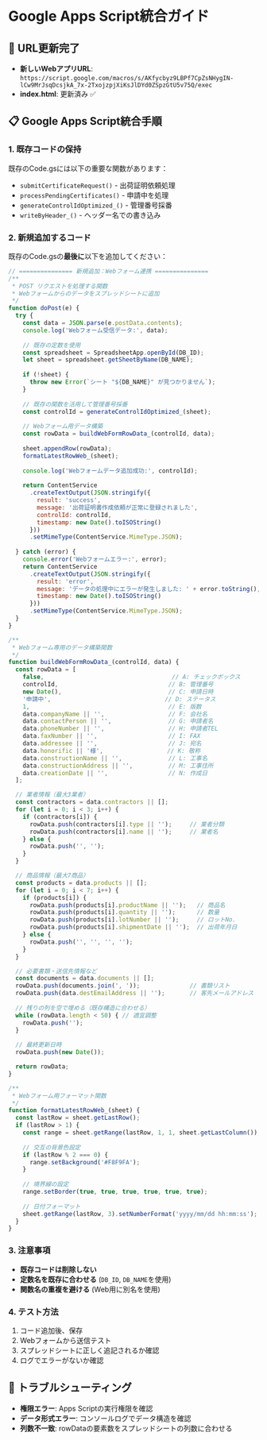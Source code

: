 # Google Apps Script統合ガイド

## 🔗 URL更新完了
- **新しいWebアプリURL**: `https://script.google.com/macros/s/AKfycbyz9LBPf7CpZsNHygIN-lCw9MrJsqDcsjkA_7x-2TxojzpjXiKsJlDYd0ZSpzGtU5v75Q/exec`
- **index.html**: 更新済み ✅

## 📋 Google Apps Script統合手順

### 1. 既存コードの保持
既存のCode.gsには以下の重要な関数があります：
- `submitCertificateRequest()` - 出荷証明依頼処理
- `processPendingCertificates()` - 申請中を処理  
- `generateControlIdOptimized_()` - 管理番号採番
- `writeByHeader_()` - ヘッダー名での書き込み

### 2. 新規追加するコード
既存のCode.gsの**最後に**以下を追加してください：

```javascript
// =============== 新規追加：Webフォーム連携 ===============
/**
 * POST リクエストを処理する関数
 * Webフォームからのデータをスプレッドシートに追加
 */
function doPost(e) {
  try {
    const data = JSON.parse(e.postData.contents);
    console.log('Webフォーム受信データ:', data);
    
    // 既存の定数を使用
    const spreadsheet = SpreadsheetApp.openById(DB_ID);
    let sheet = spreadsheet.getSheetByName(DB_NAME);
    
    if (!sheet) {
      throw new Error(`シート "${DB_NAME}" が見つかりません`);
    }
    
    // 既存の関数を活用して管理番号採番
    const controlId = generateControlIdOptimized_(sheet);
    
    // Webフォーム用データ構築
    const rowData = buildWebFormRowData_(controlId, data);
    
    sheet.appendRow(rowData);
    formatLatestRowWeb_(sheet);
    
    console.log('Webフォームデータ追加成功:', controlId);
    
    return ContentService
      .createTextOutput(JSON.stringify({
        result: 'success',
        message: '出荷証明書作成依頼が正常に登録されました',
        controlId: controlId,
        timestamp: new Date().toISOString()
      }))
      .setMimeType(ContentService.MimeType.JSON);
      
  } catch (error) {
    console.error('Webフォームエラー:', error);
    return ContentService
      .createTextOutput(JSON.stringify({
        result: 'error',
        message: 'データの処理中にエラーが発生しました: ' + error.toString(),
        timestamp: new Date().toISOString()
      }))
      .setMimeType(ContentService.MimeType.JSON);
  }
}

/**
 * Webフォーム専用のデータ構築関数
 */
function buildWebFormRowData_(controlId, data) {
  const rowData = [
    false,                                    // A: チェックボックス
    controlId,                               // B: 管理番号
    new Date(),                              // C: 申請日時
    '申請中',                                // D: ステータス
    1,                                       // E: 版数
    data.companyName || '',                  // F: 会社名
    data.contactPerson || '',                // G: 申請者名
    data.phoneNumber || '',                  // H: 申請者TEL
    data.faxNumber || '',                    // I: FAX
    data.addressee || '',                    // J: 宛名
    data.honorific || '様',                  // K: 敬称
    data.constructionName || '',             // L: 工事名
    data.constructionAddress || '',          // M: 工事住所
    data.creationDate || '',                 // N: 作成日
  ];

  // 業者情報（最大3業者）
  const contractors = data.contractors || [];
  for (let i = 0; i < 3; i++) {
    if (contractors[i]) {
      rowData.push(contractors[i].type || '');     // 業者分類
      rowData.push(contractors[i].name || '');     // 業者名
    } else {
      rowData.push('', '');
    }
  }

  // 商品情報（最大7商品）
  const products = data.products || [];
  for (let i = 0; i < 7; i++) {
    if (products[i]) {
      rowData.push(products[i].productName || '');   // 商品名
      rowData.push(products[i].quantity || '');      // 数量
      rowData.push(products[i].lotNumber || '');     // ロットNo.
      rowData.push(products[i].shipmentDate || '');  // 出荷年月日
    } else {
      rowData.push('', '', '', '');
    }
  }

  // 必要書類・送信先情報など
  const documents = data.documents || [];
  rowData.push(documents.join(', '));              // 書類リスト
  rowData.push(data.destEmailAddress || '');       // 客先メールアドレス
  
  // 残りの列を空で埋める（既存構造に合わせる）
  while (rowData.length < 50) { // 適宜調整
    rowData.push('');
  }
  
  // 最終更新日時
  rowData.push(new Date());

  return rowData;
}

/**
 * Webフォーム用フォーマット関数
 */
function formatLatestRowWeb_(sheet) {
  const lastRow = sheet.getLastRow();
  if (lastRow > 1) {
    const range = sheet.getRange(lastRow, 1, 1, sheet.getLastColumn());
    
    // 交互の背景色設定
    if (lastRow % 2 === 0) {
      range.setBackground('#F8F9FA');
    }
    
    // 境界線の設定
    range.setBorder(true, true, true, true, true, true);
    
    // 日付フォーマット
    sheet.getRange(lastRow, 3).setNumberFormat('yyyy/mm/dd hh:mm:ss'); // 申請日時
  }
}
```

### 3. 注意事項
- **既存コードは削除しない**
- **定数名を既存に合わせる** (`DB_ID`, `DB_NAME`を使用)
- **関数名の重複を避ける** (Web用に別名を使用)

### 4. テスト方法
1. コード追加後、保存
2. Webフォームから送信テスト
3. スプレッドシートに正しく追記されるか確認
4. ログでエラーがないか確認

## 🚨 トラブルシューティング
- **権限エラー**: Apps Scriptの実行権限を確認
- **データ形式エラー**: コンソールログでデータ構造を確認
- **列数不一致**: rowDataの要素数をスプレッドシートの列数に合わせる